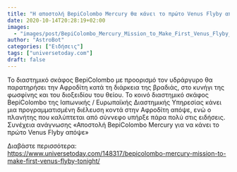 ```yaml
---
title: "Η αποστολή BepiColombo Mercury θα κάνει το πρώτο Venus Flyby απόψε"
date: 2020-10-14T20:28:19+02:00
images:
  - "images/post/BepiColombo_Mercury_Mission_to_Make_First_Venus_Flyby_Tonight.jpg"
author: "AstroBot"
categories: ["Ειδήσεις"]
tags: ["universetoday.com"]
draft: false
---
```


Το διαστημικό σκάφος BepiColombo με προορισμό τον υδράργυρο θα παρατηρήσει την Αφροδίτη κατά τη διάρκεια της βραδιάς, στο κυνήγι της φωσφίνης και του διοξειδίου του θείου. Το κοινό διαστημικό σκάφος BepiColombo της Ιαπωνικής / Ευρωπαϊκής Διαστημικής Υπηρεσίας κάνει μια προγραμματισμένη διέλευση κοντά στην Αφροδίτη απόψε, ενώ ο πλανήτης που καλύπτεται από σύννεφο υπήρξε πάρα πολύ στις ειδήσεις. Συνέχεια ανάγνωσης «Αποστολή BepiColombo Mercury για να κάνει το πρώτο Venus Flyby απόψε»

Διαβάστε περισσότερα: https://www.universetoday.com/148317/bepicolombo-mercury-mission-to-make-first-venus-flyby-tonight/
